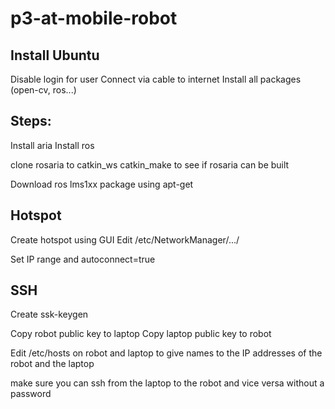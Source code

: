 # p3-at-mobile-robot

## Install Ubuntu

Disable login for user
Connect via cable to internet
Install all packages (open-cv, ros...)

## Steps:

Install aria
Install ros

clone rosaria to catkin_ws
catkin_make to see if rosaria can be built

Download ros lms1xx package using apt-get

## Hotspot 

Create hotspot using GUI
Edit /etc/NetworkManager/.../

Set IP range and autoconnect=true


## SSH

Create ssk-keygen

Copy robot public key to laptop
Copy laptop public key to robot

Edit /etc/hosts on robot and laptop to give names to the IP addresses of the robot and the laptop

make sure you can ssh from the laptop to the robot and vice versa without a password
